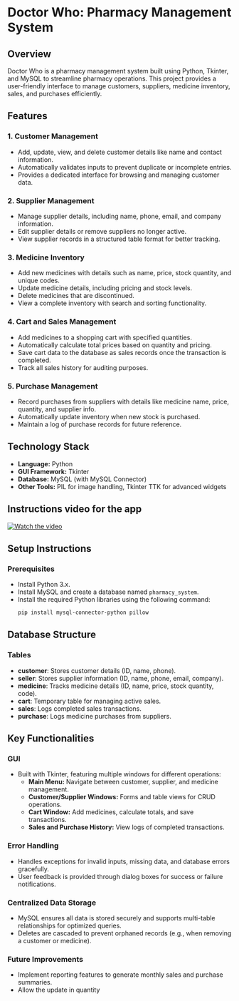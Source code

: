 # Doctor Who: Pharmacy Management System

## Overview
Doctor Who is a pharmacy management system built using Python, Tkinter, and MySQL to streamline pharmacy operations. This project provides a user-friendly interface to manage customers, suppliers, medicine inventory, sales, and purchases efficiently.

## Features

### 1. Customer Management
- Add, update, view, and delete customer details like name and contact information.
- Automatically validates inputs to prevent duplicate or incomplete entries.
- Provides a dedicated interface for browsing and managing customer data.

### 2. Supplier Management
- Manage supplier details, including name, phone, email, and company information.
- Edit supplier details or remove suppliers no longer active.
- View supplier records in a structured table format for better tracking.

### 3. Medicine Inventory
- Add new medicines with details such as name, price, stock quantity, and unique codes.
- Update medicine details, including pricing and stock levels.
- Delete medicines that are discontinued.
- View a complete inventory with search and sorting functionality.

### 4. Cart and Sales Management
- Add medicines to a shopping cart with specified quantities.
- Automatically calculate total prices based on quantity and pricing.
- Save cart data to the database as sales records once the transaction is completed.
- Track all sales history for auditing purposes.

### 5. Purchase Management
- Record purchases from suppliers with details like medicine name, price, quantity, and supplier info.
- Automatically update inventory when new stock is purchased.
- Maintain a log of purchase records for future reference.

## Technology Stack
- **Language:** Python
- **GUI Framework:** Tkinter
- **Database:** MySQL (with MySQL Connector)
- **Other Tools:** PIL for image handling, Tkinter TTK for advanced widgets

## Instructions video for the app

[![Watch the video](https://img.youtube.com/vi/7QPH2KEjlN4/0.jpg)](https://www.youtube.com/watch?v=7QPH2KEjlN4&t=6s)

## Setup Instructions

### Prerequisites
- Install Python 3.x.
- Install MySQL and create a database named `pharmacy_system`.
- Install the required Python libraries using the following command:
  ```bash
  pip install mysql-connector-python pillow

## Database Structure

### Tables
- **customer**: Stores customer details (ID, name, phone).
- **seller**: Stores supplier information (ID, name, phone, email, company).
- **medicine**: Tracks medicine details (ID, name, price, stock quantity, code).
- **cart**: Temporary table for managing active sales.
- **sales**: Logs completed sales transactions.
- **purchase**: Logs medicine purchases from suppliers.

## Key Functionalities

### GUI
- Built with Tkinter, featuring multiple windows for different operations:
  - **Main Menu:** Navigate between customer, supplier, and medicine management.
  - **Customer/Supplier Windows:** Forms and table views for CRUD operations.
  - **Cart Window:** Add medicines, calculate totals, and save transactions.
  - **Sales and Purchase History:** View logs of completed transactions.

### Error Handling
- Handles exceptions for invalid inputs, missing data, and database errors gracefully.
- User feedback is provided through dialog boxes for success or failure notifications.

### Centralized Data Storage
- MySQL ensures all data is stored securely and supports multi-table relationships for optimized queries.
- Deletes are cascaded to prevent orphaned records (e.g., when removing a customer or medicine).

### Future Improvements 
- Implement reporting features to generate monthly sales and purchase summaries.
- Allow the update in quantity 
  
